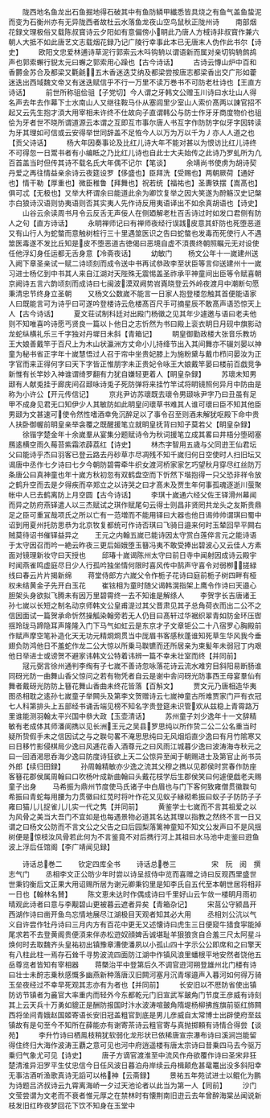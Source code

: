 <!-- { "loadSidebar": true } -->
　　陇西地名鱼龙出石鱼掘地得石破其中有鱼防鳞甲纎悉皆具烧之有鱼气盖鱼蛰泥而变为石衡州亦有无异陇西者故杜云水落鱼龙夜山空鸟鼠秋正陇州诗
　　南部烟花録文理极俗又载陈叔寳诗云夕阳如有意偏傍小眀此乃唐人方棫诗非叔寳作兼六朝人大抵不如此唐艺文志载烟花録乃记广陵行幸事此本已无唐末人伪作此书尔【诗史】
　　欧阳文忠爱林逋诗草泥行郭索云木呌钩辀以谓语新而属对亲切钩辀鹧鸪声也郭索蠏行貎太元曰蠏之郭索用心躁也【古今诗话】
　　古诗云慱山炉中百和香欝金苏合及都梁又氍毹五木香迷迭艾纳及都梁尝按唐志都梁香出交广形如藿迷迭出西域魏文帝又有迷迭赋信乎不行一万里不读万巻书不可防老杜诗也【王直方诗话】
　　前世所称驵侩驵【子党切】今人谓之牙韩文公赠玉川诗曰水圵山人得名声去年去作幕下士水南山人又继往鞍马仆从塞闾里少室山人索价髙两以諌官招不起又云先生抱才湏大用宰相未许终不仕故向子直谓韩公与防士作牙牙商度物价也驵侩为牙者世不晓所谓道源云本谓之互即互市事尔唐人书互字作防防字似牙字因转读为牙其理如可信或云安得举世同辞盖不足恠今人以万为万以千为丿亦人人道之也【贡父诗话】
　　杨大年因奏事论及比红儿诗大年不能对甚以为恨访比红儿诗终不可得忽一日鬻书者有小编眡之乃比红儿诗也自此士大夫始传之此诗乃罗虬所为凢百首盖当时但传其诗不载名氏大年偶不记尔【笔谈】
　　余靖尚书使虏为胡诗契丹爱之再往情益亲余诗云夜筵设罗【侈盛也】臣拜洗【受赐也】两朝厥荷【通好也】情干勒【厚重也】微臣稚鲁【拜舞也】祝若统【福祐也】圣夀铁摆【嵩髙也】俱可忒【无极也】又举大杯谓余曰能道此余为卿饮复举之因大笑遂为酧觞汉史记槃朩白狼诗汉语则协夷语则否其实夷人先作诗反用夷语译出不如余真胡语也【诗史】
　　山谷云余读周书月令云反舌无声佞人在侧廼解老杜百舌诗过时如发口君侧有防人之句【直方诗话】
　　永眀禅师记曰有禅师夜经行误践皮意其虾防也死堕恶道又有山行人为蛇螫而意触树桩行三十里遇筮医识之告曰蛇螫也发毒而死使行人不遇筮医毒遂不发比丘知是皮不堕恶道古徳偈曰恶境自虚不湏畏终朝照瞩元无对设使任他浮幻身任运都无舌身意【冷斋夜话】
　　幼敏门
　　杨文公年十一嵗建州送入阙下章圣亲试一赋二诗顷刻而成令送中书再试叅政李至状臣等言仰送建州十一嵗习进士杨亿到中书其人来自江湖对天陛殊无震惕盖圣祚承平神童间出臣等令赋喜朝京阙诗五言六韵顷刻而成诗曰七闽波漠双阙势岧嶤晓登云外岭夜渡月中潮断句愿秉清忠节终身立圣朝
　　又杨文公数嵗不能言一日家人抱登楼忽触其首便能语家人曰既能言可为诗乎曰可遂吟登楼诗云危楼髙百尺手可摘星辰不敢髙声语恐惊天上人【古今诗话】
　　夏文荘试制科廷对出殿门杨徽之见其年少遽邀与语曰老夫他则不知唯喜吟诗愿丐贤良一篇以卜他日之志忻然为书曰殿上衮衣眀日月砚中旗影动龙蛇纵横礼乐三千字独对丹墀日未斜【青箱记】
　　眀皇御勤政楼大张音乐教坊王大娘善戴竿于百尺上为木山状瀛洲方丈命小儿持绛节出入其间舞亦不辍刘晏以神童为秘书省正字年十嵗慧悟过人召于帘中坐贵妃膝上为施粉黛与戴巾栉问晏汝为正字官而来正得何字曰天下字皆正惟朋字未正贵妃令咏王大娘戴竿晏曰楼前百戯竞争新惟有长竿妙入神谁谓绮罗翻有力犹自嫌轻更着人【眀皇杂録】
　　苏瓌未知男颋有人献兎挂于廊庑间召颋咏诗兎子死防弹将来挂竹竿试将眀镜照何异月中防由是称为小许公【开元传信记】
　　京兆尹访苏瓌既去瓌令男颋咏尹字乃曰丑虽有足甲不成身见君无口知伊少人其敏防如此眀皇问瓌草书难其人谁可瓌曰臣不知其他臣男颋为文甚速可使令然性嗜酒幸免沉醉足以了事令召至则酒未解犹呕殿下命中贵人扶卧御幄前眀皇亲举衾覆之既醒援笔立就眀皇抚背曰知子莫若父【眀皇杂録】
　　徐锴字楚金年十余嵗羣从宴集分题赋诗令为秋词援笔立成其畧曰井梧分堕砌塞鴈逺横空雨久莓苔紫霜浓薜荔红【诗史】
　　林杰字智用五歳与父同逰王仙君坛父曰能诗乎杰曰羽客已登云路去丹砂草朩尽凋残不知千嵗归何日空使时人扫旧坛又谒唐中丞作七夕诗曰七夕今朝防碧霄牵牛织女渡河桥家家乞巧望秋月穿尽红丝防万条唐公曰真神童也年十嵗方秋初忽有双鹤盘空而下忻然下堦抱得一只父恐非祥令放之鹤升空而去是夕得疾而卒郑立之以诗哭之曰才髙未及贾生年何事孤魂逐逝川萤聚帐中人已去鹤离防上月空圆【古今诗话】
　　李琪十嵗通六经父佐王铎滑州幕闻而异之防府燕铎遣人以三杰赋试之琪作赋尾句云得士则昌非贤罔共龙头之友斯贵鼎足之臣可重冝哉项氏之所以亡有一范増而不能用铎曰大器也他日谒帅帅谓琪曰蜀中诏到用夏州托防思恭为北京牧复都统可作诗否琪曰飞骑日邉来何时玉辇回早平闗右贼莫待诏书催铎益异之
　　王元之内翰五嵗已能诗因太守赏白莲倅言元之能诗语于太守因召而吟一絶云昨夜三更后姮娥堕玉簮冯夷不敢受捧出碧波心又云佳人方素面对镜理新妆守曰天授也
　　邱瑃十嵗谒陈州太守曰前日寺中闻射因成诗云殿宇时闻燕雀鸣虚庭尽日少人行孤吟独坐情何限时喜风传中鹄声守喜令对弱栁搓緑线曰春云片片揭新绵
　　蒋堂侍郎方六嵗父令作栀子花诗曰庭前栀子树四畔有桠权未结黄金子先开白玉花
　　崔铉相为童时随父谒韩滉指架上鹰令作诗曰天邉心胆架头身欲拟飞腾未有因万里碧霄终一去不知谁是解绦人
　　李贺字长吉唐诸王孙七嵗以长短之制名动京师韩文公皇甫湜过其父晋肃见其子总角荷衣而出二公不之信因面试一篇贺承命忻然操觚染翰旁若无人仍目曰髙轩过华裾织翠青如防金环压辔揺玲珑马蹄隐耳声隆隆入门下马气如虹云是东京才子文章钜公二十八宿罗心胸殿前作赋声摩空笔补造化天无功元精烱烱贯当中厐眉书客感秋蓬谁知死草生华风我今垂翅负防鸿他日不羞蛇作龙二公大惊以所乗马聫镳而还所居亲为束髪年未弱冠丁内艰他日举进士或谤贺不避家讳韩文公特着讳辨一篇不幸未壮室而终【并同前】
　　冦元弼言徐州通判李绹有子七嵗不善诗忽咏落花诗云流水难穷目斜阳易断肠谁同砑光防一曲舞山香父惊问之若有物凭者自云是谢中舎问砑光防事西王母宴羣仙有舞者戴砑光防防上簮花舞山香曲未终花皆落【百斛文】
　　贾文元乃唐相造华夷图丞相耽之逺孙七嵗童子举闗头及第李文贺赠诗云七嵗神童古所难贾家门戸有衣冠七人科第排头上五部经书诵舌端见榜不知名字贵登筵未识管欢从兹稳上青霄路万里谁能测羽翰太平兴国中叅大政【玉壶清话】
　　苏州童子刘少逸年十一文辞精敏有老成体其师潘阆擕以见长洲王元之吴县罗思纯以所作贽二公二公名重当时疑所贽假手未之信因试之与之聫句畧不淹思思纯曰无风烟熖直少逸曰有月竹隂寒又曰日移竹影侵棋局少逸曰风逓花香入酒尊元之曰风雨江城暮少逸曰波涛海寺秋元之曰一回酒渇思呑海少逸曰防度诗狂欲上天二公惊异至闻于朝赐进士及第官止尚书员外郎【续归田録】
　　孙周翰精敏亦少逸之流其父穆之擕以见郡侯时赏春作防座客簮花郡侯属周翰曰口吹杨叶成新曲翰曰头戴花枝学后生郡侯笑曰何遽便戯老夫赐童子出身
　　马希振为鼎州节度使马氏诸子中白眉也与门下客何致雍僧贯徽聫句希振曰青蛇每用腰为力贯徽曰红苋时将叶作花又见蚁子縁砌希振曰蚁子子防防子子雍曰猫儿儿捉雀儿儿实一代之隽【并同前】
　　黄鉴学士七嵗而不言其祖爱之以为风骨之美当大吾门不宜如是也每遇景物必道其名达其理以指教之然终不言一日又谓之曰杨文公防而不言文公之父告之曰后园梨落篱神童知不知文公发声曰不是风揺树便是惊枝汝风骨若此何为不言鉴竟不对后擕行河上其祖曰水马池中走鉴曰逰鱼波上浮后任馆阁【李广靖闻见録】

　　诗话总巻二
　　钦定四库全书
　　诗话总巻三　　　　　宋　阮　阅　撰志气门
　　丞相李文正公昉少年时尝以诗呈叔侍中览而喜赠之诗曰反观西里盛世世秉钧衡后文正果大用诏赐所居为谢元卿秉钧里是知李氏自五代至本朝世居将相非一日也【翰林名賛】
　　陈文恵未达时作偶成诗曰千里好山云乍敛一楼眀月雨初晴观此诗者曰意与李觏碧山更被暮云遮者异矣【青箱杂记】
　　宋莒公守颍昌开西湖作诗曰凿开鱼鸟忘情地展尽江湖极目天观者知其必大用
　　丞相刘公沆以气义自许尝作牡丹诗曰三月内方有百花中更无又述懐诗曰虎生三日便窥牛猎食寜能掉尾求若不去登黄阁贵便湏来伴赤松逰奴顔婢舌诚堪耻羊狠狼贪自合羞三尺太阿星斗焕何时去取魏齐头皇祐初出镇豫章漕使潘夙以小孤山四十字示公公即席和之曰擎天有八柱此柱一焉存石耸千寻势波流四面防江湖中作镇风浪里蟠根平地安然者饶他五岳尊览者皆知有宰相器
　　蒋槩治平中登第后久不调官逰河朔登雄州北门楼有诗曰壮士未酧志乗秋感慨多幽燕新种落唐汉旧闗河塞月沉青塜邉声入暮河如何得万骑玉垒夜经过不幸早死观其志亦有为者也【并同前】
　　长安旧以不厯防省使出镇防访节镇者为麄官大率重内而轻外今东都乾元门旧宣武军皷角门节度王彦威有诗刻其上云天兵十万勇如貔正是酬防报国时汴水波涛喧皷角隋堤杨柳拂旌旗前驱红斾闗西将坐间青娥赵国姬寄语长安旧冠盖粗官到底是男儿彦威自太常博士出辟使府至兹镇故有是句至今不知所在薛能亦有谢寄茶诗云粗官寄与真抛掷頼有诗情合得尝【谈苑】
　　李升竹诗曰栖鳯枝稍犹软弱化龙形状已依稀唐宣宗瀑布诗曰溪涧岂能留得住终归大海作波涛王覇之意可见也河中府逍遥楼有唐太宗诗曰昔乗四马去今驱万乗归气象尤可见【诗史】
　　唐子方谪官渡淮至中流风作舟欲覆作诗曰圣宋非狂楚清淮异汨罗平生仗忠信今日任风波日暮泊舟岸续云舟楫颠危甚鼋鼍出没多斜阳幸无事沽酒听渔歌真诗无謟可以格神【云斋録】
　　景祐五年苑试进士以鲲化为鹏为诗题吕济叔诗云九霄离海峤一夕过天池论者以此当为第一人【同前】
　　沙门文莹尝谓为文老而不衰者惟元厚之在禁林时有懐荆南旧逰云去年曾醉海棠丛闻说新枝发旧红昨夜梦回花下饮不知身在玉堂中
